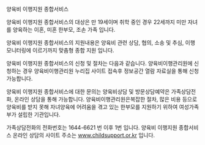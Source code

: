 양육비 이행지원 종합서비스

양육비 이행지원 종합서비스의 대상은 만 19세이며 취학 중인 경우 22세까지 미만 자녀를 양육하는 이혼, 미혼 한부모, 조손 가족 입니다.

양육비 이행지원 종합서비스의 지원내용은 양육비 관련 상담, 협의, 소송 및 추심, 이행 모니터링에 이르기까지 맞춤형 종합 지원 입니다.

양육비 이행지원 종합서비스의 신청 및 절차는 다음과 같습니다. 
양육비이행관리원에 신청하는 경우 양육비이행관리원 누리집 사이트 접속후 정보공간 열람 자료실을 통해 신청 가능합니다.

양육비 이행지원 종합서비스에 대한 문의는 양육비상담 및 방문상담예약은 가족상담전화, 온라인 상담을 통해 가능합니다.
양육비이행관리원은복잡한 절차, 많은 비용 등으로 양육비를 받지 못해 자녀양육에 어려움을 겪고 있는 한부모를 지원하기 위하여 여성가족부가 설립한 기관입니다.

가족상담전화의 전화번호는 1644-6621 번 이후 1번 입니다.
양육비 이행지원 종합서비스 온라인 상담의 사이트 주소는 www.childsupport.or.kr 입니다.